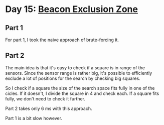 # Day 15: [Beacon Exclusion Zone](https://adventofcode.com/2022/day/15)

## Part 1

For part 1, I took the naive approach of brute-forcing it.

## Part 2

The main idea is that it's easy to check if a square is in range of the sensors. Since the sensor range is rather big, it's possible to efficiently exclude a lot of positions for the search by checking big squares.

So I check if a square the size of the search space fits fully in one of the cicles. If it doesn't, I divide the square in 4 and check each. If a square fits fully, we don't need to check it further.

Part 2 takes only 6 ms with this approach.

Part 1 is a bit slow however.